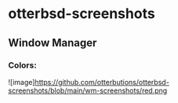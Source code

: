 # otterbsd-screenshots

## Window Manager

### Colors:

![image]https://github.com/otterbutions/otterbsd-screenshots/blob/main/wm-screenshots/red.png
